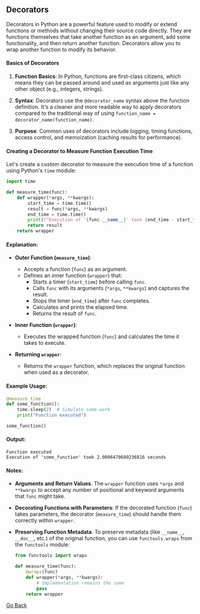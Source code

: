 ## Decorators

Decorators in Python are a powerful feature used to modify or extend functions or methods without changing their source code directly. They are functions themselves that take another function as an argument, add some functionality, and then return another function. Decorators allow you to wrap another function to modify its behavior.

#### Basics of Decorators

1. **Function Basics**: In Python, functions are first-class citizens, which means they can be passed around and used as arguments just like any other object (e.g., integers, strings).

2. **Syntax**: Decorators use the `@decorator_name` syntax above the function definition. It's a cleaner and more readable way to apply decorators compared to the traditional way of using `function_name = decorator_name(function_name)`.

3. **Purpose**: Common uses of decorators include logging, timing functions, access control, and memoization (caching results for performance).

#### Creating a Decorator to Measure Function Execution Time

Let's create a custom decorator to measure the execution time of a function using Python's `time` module:

```python
import time

def measure_time(func):
    def wrapper(*args, **kwargs):
        start_time = time.time()
        result = func(*args, **kwargs)
        end_time = time.time()
        print(f"Execution of '{func.__name__}' took {end_time - start_time} seconds")
        return result
    return wrapper
```

#### Explanation:

- **Outer Function (`measure_time`)**:

  - Accepts a function (`func`) as an argument.
  - Defines an inner function (`wrapper`) that:
    - Starts a timer (`start_time`) before calling `func`.
    - Calls `func` with its arguments (`*args`, `**kwargs`) and captures the result.
    - Stops the timer (`end_time`) after `func` completes.
    - Calculates and prints the elapsed time.
    - Returns the result of `func`.

- **Inner Function (`wrapper`)**:

  - Executes the wrapped function (`func`) and calculates the time it takes to execute.

- **Returning `wrapper`**:
  - Returns the `wrapper` function, which replaces the original function when used as a decorator.

#### Example Usage:

```python
@measure_time
def some_function():
    time.sleep(2)  # Simulate some work
    print("Function executed")

some_function()
```

#### Output:

```
Function executed
Execution of 'some_function' took 2.0006470680236816 seconds
```

#### Notes:

- **Arguments and Return Values**: The `wrapper` function uses `*args` and `**kwargs` to accept any number of positional and keyword arguments that `func` might take.
- **Decorating Functions with Parameters**: If the decorated function (`func`) takes parameters, the decorator (`measure_time`) should handle them correctly within `wrapper`.

- **Preserving Function Metadata**: To preserve metadata (like `__name__`, `__doc__`, etc.) of the original function, you can use `functools.wraps` from the `functools` module:

  ```python
  from functools import wraps

  def measure_time(func):
      @wraps(func)
      def wrapper(*args, **kwargs):
          # Implementation remains the same
          pass
      return wrapper
  ```

[Go Back](javascript:history.go(-1))